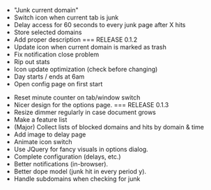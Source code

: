  + "Junk current domain"
 + Switch icon when current tab is junk
 + Delay access for 60 seconds to every junk page after X hits
 + Store selected domains
 + Add proper description
 === RELEASE 0.1.2
 + Update icon when current domain is marked as trash
 + Fix notification close problem
 + Rip out stats
 + Icon update optimization (check before changing)
 + Day starts / ends at 6am
 + Open config page on first start
 - Reset minute counter on tab/window switch
 - Nicer design for the options page.
 === RELEASE 0.1.3
 - Resize dimmer regularly in case document grows
 - Make a feature list
 - (Major) Collect lists of blocked domains and hits by domain & time
 - Add image to delay page
 - Animate icon switch
 - Use JQuery for fancy visuals in options dialog.
 - Complete configuration (delays, etc.)
 - Better notifications (in-browser).
 - Better dope model (junk hit in every period y).
 - Handle subdomains when checking for junk
